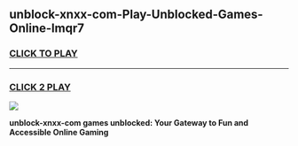 
## unblock-xnxx-com-Play-Unblocked-Games-Online-lmqr7
<h3>
<a href="https://premium76.site?title=unblock-xnxx-com&ref=25A">CLICK TO PLAY</a></h3>
<hr>

<h3>
<a href="https://premium76.site?title=unblock-xnxx-com&ref=25A">CLICK 2 PLAY</a>
  
</h3>

<a href="https://premium76.site?title=unblock-xnxx-com&ref=25A"><img src="https://clearcache.store/games.png"></a>


**unblock-xnxx-com games unblocked: Your Gateway to Fun and Accessible Online Gaming**
